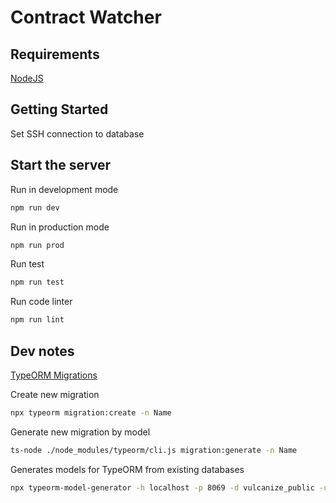 # Contract Watcher

## Requirements

[NodeJS](https://nodejs.org/en/)

## Getting Started

Set SSH connection to database

## Start the server

Run in development mode

```bash
npm run dev
```

Run in production mode

```bash
npm run prod
```

Run test

```bash
npm run test
```

Run code linter

```bash
npm run lint
```

## Dev notes

[TypeORM Migrations](https://github.com/typeorm/typeorm/blob/master/docs/migrations.md)

Create new migration

```bash
npx typeorm migration:create -n Name
```

Generate new migration by model

```bash
ts-node ./node_modules/typeorm/cli.js migration:generate -n Name
```

Generates models for TypeORM from existing databases

```bash
npx typeorm-model-generator -h localhost -p 8069 -d vulcanize_public -u user -x password -e postgres -o ./src -s contract --ssl
```
